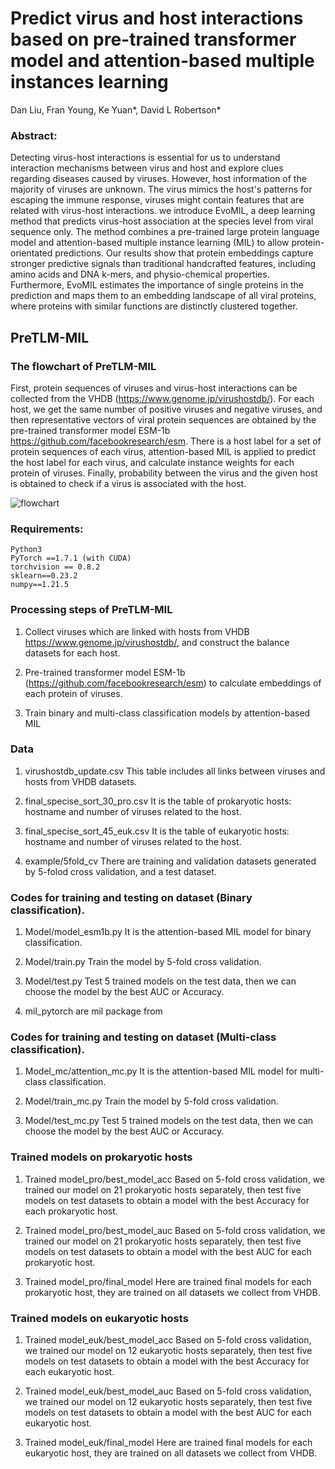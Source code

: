 # Predict virus and host interactions based on pre-trained transformer model and attention-based multiple instances learning
Dan Liu, Fran Young, Ke Yuan*, David L Robertson*
### Abstract:
Detecting virus-host interactions is essential for us to understand interaction mechanisms between virus and host and explore clues regarding diseases caused by viruses. However, host information of the majority of viruses are unknown. The virus mimics the host's patterns for escaping the immune response, viruses might contain features that are related with virus-host interactions. we introduce EvoMIL, a deep learning method that predicts virus-host association at the species level from viral sequence only. The method combines a pre-trained large protein language model and attention-based multiple instance learning (MIL) to allow protein-orientated predictions. Our results show that protein embeddings capture stronger predictive signals than traditional handcrafted features, including amino acids and DNA k-mers, and physio-chemical properties. Furthermore, EvoMIL estimates the importance of single proteins in the prediction and maps them to an embedding landscape of all viral proteins, where proteins with similar functions are distinctly clustered together.

## PreTLM-MIL
###  The flowchart of PreTLM-MIL
First, protein sequences of viruses and virus-host interactions can be collected from the VHDB (https://www.genome.jp/virushostdb/). For each host, we get the same number of positive viruses and negative viruses, and then representative vectors of viral protein sequences are obtained by the pre-trained transformer model ESM-1b https://github.com/facebookresearch/esm. There is a host label for a set of protein sequences of each virus, attention-based MIL is applied to predict the host label for each virus, and calculate instance weights for each protein of viruses. Finally, probability between the virus and the given host is obtained to check if a virus is associated with the host.

![flowchart](https://user-images.githubusercontent.com/6703505/191104200-99f5d421-4a96-4201-ae68-2bee49b060d2.png)


### Requirements:
    Python3
    PyTorch ==1.7.1 (with CUDA)
    torchvision == 0.8.2
    sklearn==0.23.2
    numpy==1.21.5

### Processing steps of PreTLM-MIL
1.  Collect viruses which are linked with hosts from VHDB https://www.genome.jp/virushostdb/, and construct the balance datasets for each host.

2.  Pre-trained transformer model ESM-1b (https://github.com/facebookresearch/esm) to calculate embeddings of each protein of viruses.

3.  Train binary and multi-class classification models by attention-based MIL 


### Data
1.  virushostdb_update.csv
    This table includes all links between viruses and hosts from VHDB datasets.
    
2. final_specise_sort_30_pro.csv 
    It is the table of prokaryotic hosts: hostname and number of viruses related to the host.

3. final_specise_sort_45_euk.csv
    It is the table of eukaryotic hosts: hostname and number of viruses related to the host.
    
4. example/5fold_cv 
    There are training and validation datasets generated by 5-folod cross validation, and a test dataset.

    
### Codes for training and testing on dataset (Binary classification).
1. Model/model_esm1b.py
    It is the attention-based MIL model for binary classification.

2. Model/train.py
    Train the model by 5-fold cross validation.

3. Model/test.py
    Test 5 trained models on the test data, then we can choose the model by the best AUC or Accuracy.
    
4. mil_pytorch are mil package from 

### Codes for training and testing on dataset (Multi-class classification).
1. Model_mc/attention_mc.py
    It is the attention-based MIL model for multi-class classification.

2. Model/train_mc.py
    Train the model by 5-fold cross validation.

3. Model/test_mc.py
    Test 5 trained models on the test data, then we can choose the model by the best AUC or Accuracy.


### Trained models on prokaryotic hosts
1. Trained model_pro/best_model_acc 
    Based on 5-fold cross validation, we trained our model on 21 prokaryotic hosts separately, then test five models on test datasets to obtain a model with the best Accuracy for each prokaryotic host.

2. Trained model_pro/best_model_auc 
    Based on 5-fold cross validation, we trained our model on 21 prokaryotic hosts separately, then test five models on test datasets to obtain a model with the best AUC for each prokaryotic host.

3. Trained model_pro/final_model
    Here are trained final models for each prokaryotic host, they are trained on all datasets we collect from VHDB.

### Trained models on eukaryotic hosts
1. Trained model_euk/best_model_acc 
    Based on 5-fold cross validation, we trained our model on 12 eukaryotic hosts separately, then test five models on test datasets to obtain a model with the best Accuracy for each eukaryotic host.

2. Trained model_euk/best_model_auc 
    Based on 5-fold cross validation, we trained our model on 12 eukaryotic hosts separately, then test five models on test datasets to obtain a model with the best AUC for each eukaryotic host.

3. Trained model_euk/final_model
    Here are trained final models for each eukaryotic host, they are trained on all datasets we collect from VHDB.
